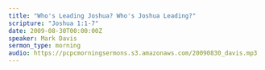```yaml
---
title: "Who's Leading Joshua? Who's Joshua Leading?"
scripture: "Joshua 1:1-7"
date: 2009-08-30T00:00:00Z
speaker: Mark Davis
sermon_type: morning
audio: https://pcpcmorningsermons.s3.amazonaws.com/20090830_davis.mp3 
---
```



